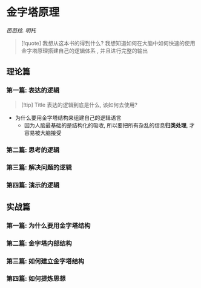 # 金字塔原理

*芭芭拉.  明托*

> [!quote] 我想从这本书的得到什么?
>  我想知道如何在大脑中如何快速的使用金字塔原理搭建自己的逻辑体系 , 并且进行完整的输出

## 理论篇

### 第一篇: 表达的逻辑

> [!tip] Title
> 表达的逻辑到底是什么, 该如何去使用?

- 为什么要用金字塔结构来组建自己的逻辑语言
	- 因为人脑最基础的是结构化的吸收, 所以要把所有杂乱的信息**归类处理**, 才容易被大脑接受

### 第二篇: 思考的逻辑

### 第三篇: 解决问题的逻辑

### 第四篇: 演示的逻辑

## 实战篇

### 第一篇: 为什么要用金字塔结构

### 第二篇: 金字塔内部结构

### 第三篇: 如何建立金字塔结构

### 第四篇: 如何提炼思想
